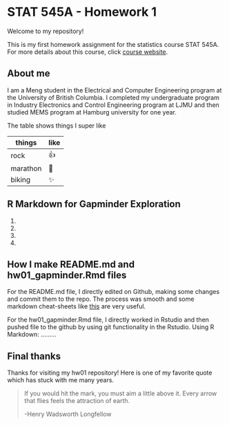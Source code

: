 # STAT 545A - Homework 1

Welcome to my repository! 

This is my first homework assignment for the statistics course STAT 545A. For more details about this course, click [course website](http://stat545.com/Classroom/ "stat 545a").

## About me

I am a Meng student in the Electrical and Computer Engineering program at the University of British Columbia. I completed my undergraduate program in Industry Electronics and Control Engineering program at LJMU and then studied MEMS program at Hamburg university for one year. 

The table shows things I super like

things|like 
------|---------------
rock  | :thumbsup:
marathon | :metal:
biking | :sparkles:

## R Markdown for Gapminder Exploration

1.
2.
3.
4.

## How I make README.md and hw01_gapminder.Rmd files

For the README.md file, I directly edited on Github, making some changes and commit them to the repo. The process was smooth and some markdown cheat-sheets like [this](https://guides.github.com/pdfs/markdown-cheatsheet-online.pdf) are very useful. 

For the hw01_gapminder.Rmd file, I directly worked in Rstudio and then pushed file to the github by using git functionality in the Rstudio. 
Using R Markdown: .........

## Final thanks

Thanks for visiting my hw01 repository! Here is one of my favorite quote which has stuck with me many years.

> If you would hit the mark, you must aim a little above it. Every arrow that flies feels the attraction of earth.
>
> -Henry Wadsworth Longfellow

